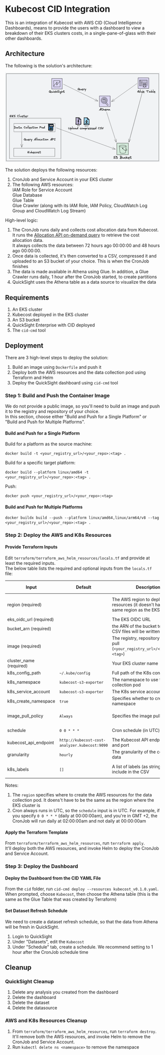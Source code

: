 # Kubecost CID Integration

This is an integration of Kubecost with AWS CID (Cloud Intelligence Dashboards), means to provide the users with a dashboard to view a breakdown of their EKS clusters costs, in a single-pane-of-glass with their other dashboards.

## Architecture

The following is the solution's architecture:

![Screenshot of the solution's architecture](./kubecost_cid_architecture.png)

The solution deploys the following resources:

1. CronJob and Service Account in your EKS cluster
2. The following AWS resources:<br />
IAM Role for Service Account<br />
Glue Database<br />
Glue Table<br />
Glue Crawler (along with its IAM Role, IAM Policy, CloudWatch Log Group and CloudWatch Log Stream)

High-level logic:

1. The CronJob runs daily and collects cost allocation data from Kubecost.<br />
It runs the [Allocation API on-demand query](https://docs.kubecost.com/apis/apis/allocation#querying-on-demand-experimental) to retrieve the cost allocation data.<br />
It always collects the data between 72 hours ago 00:00:00 and 48 hours ago 00:00:00.<br />
2. Once data is collected, it's then converted to a CSV, compressed it and uploaded to an S3 bucket of your choice. This is when the CronJob finishes<br />
3. The data is made available in Athena using Glue. In addition, a Glue Crawler runs daily, 1 hour after the CronJob started, to create partitions
4. QuickSight uses the Athena table as a data source to visualize the data

## Requirements

 1. An EKS cluster
 2. Kubecost deployed in the EKS cluster
 3. An S3 bucket
 4. QuickSight Enterprise with CID deployed
 5. The `cid-cmd` tool

## Deployment

There are 3 high-level steps to deploy the solution:

1. Build an image using `Dockerfile` and push it
2. Deploy both the AWS resources and the data collection pod using Terraform and Helm
3. Deploy the QuickSight dashboard using `cid-cmd` tool

### Step 1: Build and Push the Container Image

We do not provide a public image, so you'll need to build an image and push it to the registry and repository of your choice.<br />
In this section, choose either "Build and Push for a Single Platform" or "Build and Push for Multiple Platforms".

#### Build and Push for a Single Platform

Build for a platform as the source machine:

    docker build -t <your_registry_url>/<your_repo>:<tag> .

Build for a specific target platform:

    docker build --platform linux/amd64 -t <your_registry_url>/<your_repo>:<tag> .

Push:

    docker push <your_registry_url>/<your_repo>:<tag>

#### Build and Push for Multiple Platforms

    docker buildx build --push --platform linux/amd64,linux/arm64/v8 --tag <your_registry_url>/<your_repo>:<tag> .

### Step 2: Deploy the AWS and K8s Resources

#### Provide Terraform Inputs

Edit `terraform/terraform_aws_helm_resources/locals.tf` and provide at least the required inputs.<br />
The below table lists the required and optional inputs from the `locals.tf` file:

| Input | Default | Description | Supported Values
|--|--|--|--|
| region (required) |  | The AWS region to deploy the resources (it doesn't have to be the same region as the EKS cluster | AWS Region code (for example, `us-east-1` |
| eks_oidc_url (required) |  | The EKS OIDC URL  |  |
| bucket_arn (required) |  | the ARN of the bucket to which the CSV files will be written |  |
| image (required) |  | The registry, repository and tag to pull (`<your_registry_url>/<your_repo>:<tag>`) |  |
| cluster_name (required) |  | Your EKS cluster name |  |
| k8s_config_path | `~/.kube/config` | Full path of the K8s config file |  |
| k8s_namespace | `kubecost-s3-exporter` | The namespace to use for the data collection pod |  |
| k8s_service_account | `kubecost-s3-exporter` | The K8s service account name |  |
| k8s_create_namespace | `true` | Specifies whether to create the namespace | `true`, `false` |
| image_pull_policy | `Always` | Specifies the image pull policy | `Always`, `IfNotPresent`, `Never` |
| schedule | `0 0 * * *` | Cron schedule (in UTC) | Any Cron schedule |
| kubecost_api_endpoint | `http://kubecost-cost-analyzer.kubecost:9090` | The Kubecost API endpoint URL and port | `http://<host>:<port>` |
| granularity | `hourly` | The granularity of the collected data | `hourly`, `daily` |
| k8s_labels | `[]` | A list of labels (as strings) to include in the CSV | For example: `["app", "chart"]` |

Notes:

1. The `region` specifies where to create the AWS resources for the data collection pod. It doens't have to be the same as the region where the EKS cluster is
2. Cron always runs in UTC, so the `schedule` input is in UTC. For example, if you specify `0 0 * * *` (daily at 00:00:00am), and you're in GMT +2, the CronJob will run daily at 02:00:00am and not daily at 00:00:00am

#### Apply the Terraform Template

From `terraform/terraform_aws_helm_resources`, run `terraform apply`.<br />
It'll deploy both the AWS resources, and invoke Helm to deploy the CronJob and Service Account.

### Step 3: Deploy the Dashboard

#### Deploy the Dashboard from the CID YAML File

From the `cid` folder, run `cid-cmd deploy --resources kubecost_v0.1.0.yaml`.<br />
When prompted, choose `Kubecost`, then choose the Athena table (this is the same as the Glue Table that was created by Terraform)

#### Set Dataset Refresh Schedule

We need to create a dataset refresh schedule, so that the data from Athena will be fresh in QuickSight.

1. Login to QuickSight
2. Under "Datasets", edit the `Kubecost`
3. Under "Schedule" tab, create a schedule. We recommend setting to 1 hour after the CronJob schedule time

## Cleanup

### QuickSight Cleanup

1. Delete any analysis you created from the dashboard
2. Delete the dashboard
3. Delete the dataset
4. Delete the datasource

### AWS and K8s Resources Cleanup

1. From `terraform/terraform_aws_helm_resources`, run `terraform destroy`.<br />
It'll remove both the AWS resources, and invoke Helm to remove the CronJob and Service Account.
2. Run `kubectl delete ns <namespace>` to remove the namespace

